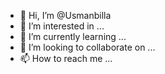 - 👋 Hi, I’m @Usmanbilla
- 👀 I’m interested in ...
- 🌱 I’m currently learning ...
- 💞️ I’m looking to collaborate on ...
- 📫 How to reach me ...

<!---
Usmanbilla/Usmanbilla is a ✨ special ✨ repository because its `README.md` (this file) appears on your GitHub profile.
You can click the Preview link to take a look at your changes.
--->
